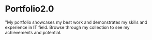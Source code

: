 # Portfolio2.0
"My portfolio showcases my best work and demonstrates my skills and experience in IT field. Browse through my collection to see my achievements and potential.
